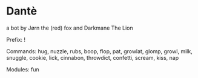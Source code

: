 # Dantè
a bot by Jørn the (red) fox and Darkmane The Lion

Prefix: !

Commands: hug, nuzzle, rubs, boop, flop, pat, growlat, glomp, growl, milk, snuggle, cookie, lick, cinnabon, throwdict, confetti, scream, kiss, nap

Modules: fun
